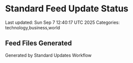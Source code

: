 # Standard Feed Update Status
Last updated: Sun Sep  7 12:40:17 UTC 2025
Categories: technology,business,world

## Feed Files Generated

Generated by Standard Updates Workflow
